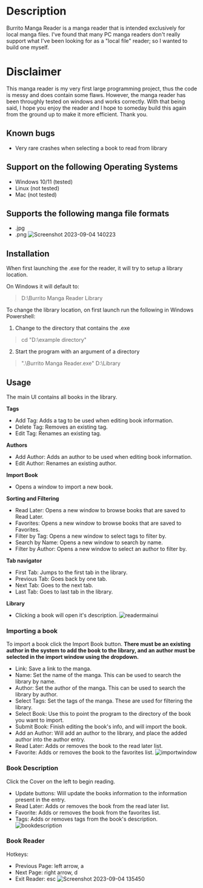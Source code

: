 # Description
Burrito Manga Reader is a manga reader that is intended exclusively for local manga files. I've found that many PC manga readers
don't really support what I've been looking for as a "local file" reader; so I wanted to build one myself.

# Disclaimer
This manga reader is my very first large programming project, thus the code is messy and does contain some flaws.
However, the manga reader has been throughly tested on windows and works correctly. With that being said, I hope you enjoy the
reader and I hope to someday build this again from the ground up to make it more efficient. Thank you.
## Known bugs
- Very rare crashes when selecting a book to read from library

## Support on the following Operating Systems
- Windows 10/11 (tested)
- Linux (not tested)
- Mac (not tested)

## Supports the following manga file formats
- .jpg
- .png
![Screenshot 2023-09-04 140223](https://github.com/burritoparty/Burrito-Manga-Reader/assets/117869058/5eaba094-247e-469e-b4ee-776f2b33d5d3)

## Installation
When first launching the .exe for the reader, it will try to setup a library location.

On Windows it will default to:
> D:\Burrito Manga Reader Library

To change the library location, on first launch run the following in Windows Powershell:
1. Change to the directory that contains the .exe
  > cd "D:\example directory"
2. Start the program with an argument of a directory
  >  ".\Burrito Manga Reader.exe" D:\Library

## Usage
The main UI contains all books in the library.

**Tags**
- Add Tag: Adds a tag to be used when editing book information.
- Delete Tag: Removes an existing tag.
- Edit Tag: Renames an existing tag.

**Authors**
- Add Author: Adds an author to be used when editing book information.
- Edit Author: Renames an existing author.

**Import Book**
- Opens a window to import a new book.

**Sorting and Filtering**
- Read Later: Opens a new window to browse books that are saved to Read Later.
- Favorites: Opens a new window to browse books that are saved to Favorites.
- Filter by Tag: Opens a new window to select tags to filter by.
- Search by Name: Opens a new window to search by name.
- Filter by Author: Opens a new window to select an author to filter by.

**Tab navigator**
- First Tab: Jumps to the first tab in the library.
- Previous Tab: Goes back by one tab.
- Next Tab: Goes to the next tab.
- Last Tab: Goes to last tab in the library.

**Library**
- Clicking a book will open it's description.
![readermainui](https://github.com/burritoparty/Burrito-Manga-Reader/assets/117869058/02083e21-5974-4d02-8322-3cc7ba952872)

### Importing a book
To import a book click the Import Book button.
**There must be an existing author in the system to add the book to the library, and an author must be selected in the import window using the dropdown.**
- Link: Save a link to the manga.
- Name: Set the name of the manga. This can be used to search the library by name.
- Author: Set the author of the manga. This can be used to search the library by author.
- Select Tags: Set the tags of the manga. These are used for filtering the library.
- Select Book: Use this to point the program to the directory of the book you want to import.
- Submit Book: Finish editing the book's info, and will import the book.
- Add an Author: Will add an author to the library, and place the added author into the author entry.
- Read Later: Adds or removes the book to the read later list.
- Favorite: Adds or removes the book to the favorites list.
![importwindow](https://github.com/burritoparty/Burrito-Manga-Reader/assets/117869058/d585ce73-7ec4-4430-9405-6381fe610410)

### Book Description
Click the Cover on the left to begin reading.
- Update buttons: Will update the books information to the information present in the entry.
- Read Later: Adds or removes the book from the read later list.
- Favorite: Adds or removes the book from the favorites list.
- Tags: Adds or removes tags from the book's description.
![bookdescription](https://github.com/burritoparty/Burrito-Manga-Reader/assets/117869058/62b6e82e-4803-4360-92a9-780838e655e1)

### Book Reader
Hotkeys:
- Previous Page: left arrow, a
- Next Page: right arrow, d
- Exit Reader: esc
![Screenshot 2023-09-04 135450](https://github.com/burritoparty/Burrito-Manga-Reader/assets/117869058/112a97a8-c214-471d-8fdb-664df5c3ac38)
